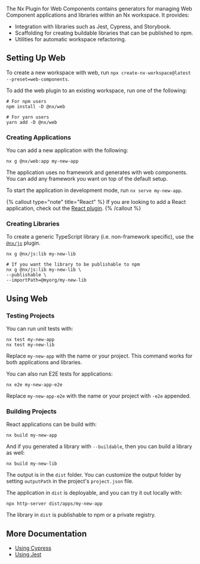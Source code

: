 The Nx Plugin for Web Components contains generators for managing Web Component applications and libraries within an Nx workspace. It provides:

- Integration with libraries such as Jest, Cypress, and Storybook.
- Scaffolding for creating buildable libraries that can be published to npm.
- Utilities for automatic workspace refactoring.

## Setting Up Web

To create a new workspace with web, run `npx create-nx-workspace@latest --preset=web-components`.

To add the web plugin to an existing workspace, run one of the following:

```shell
# For npm users
npm install -D @nx/web

# For yarn users
yarn add -D @nx/web
```

### Creating Applications

You can add a new application with the following:

```shell
nx g @nx/web:app my-new-app
```

The application uses no framework and generates with web components. You can add any framework you want on top of the default setup.

To start the application in development mode, run `nx serve my-new-app`.

{% callout type="note" title="React" %}
If you are looking to add a React application, check out the [React plugin](/packages/react).
{% /callout %}

### Creating Libraries

To create a generic TypeScript library (i.e. non-framework specific), use the [`@nx/js`](/packages/js) plugin.

```shell
nx g @nx/js:lib my-new-lib

# If you want the library to be publishable to npm
nx g @nx/js:lib my-new-lib \
--publishable \
--importPath=@myorg/my-new-lib
```

## Using Web

### Testing Projects

You can run unit tests with:

```shell
nx test my-new-app
nx test my-new-lib
```

Replace `my-new-app` with the name or your project. This command works for both applications and libraries.

You can also run E2E tests for applications:

```shell
nx e2e my-new-app-e2e
```

Replace `my-new-app-e2e` with the name or your project with `-e2e` appended.

### Building Projects

React applications can be build with:

```shell
nx build my-new-app
```

And if you generated a library with `--buildable`, then you can build a library as well:

```shell
nx build my-new-lib
```

The output is in the `dist` folder. You can customize the output folder by setting `outputPath` in the project's `project.json` file.

The application in `dist` is deployable, and you can try it out locally with:

```shell
npx http-server dist/apps/my-new-app
```

The library in `dist` is publishable to npm or a private registry.

## More Documentation

- [Using Cypress](/packages/cypress)
- [Using Jest](/packages/jest)
